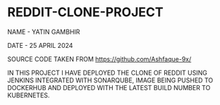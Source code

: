 # REDDIT-CLONE-PROJECT

NAME - YATIN GAMBHIR

DATE - 25 APRIL 2024

SOURCE CODE TAKEN FROM https://github.com/Ashfaque-9x/

IN THIS PROJECT I HAVE DEPLOYED THE CLONE OF REDDIT USING JENKINS INTEGRATED WITH SONARQUBE, IMAGE BEING PUSHED TO DOCKERHUB AND DEPLOYED WITH THE LATEST BUILD NUMBER TO KUBERNETES.
